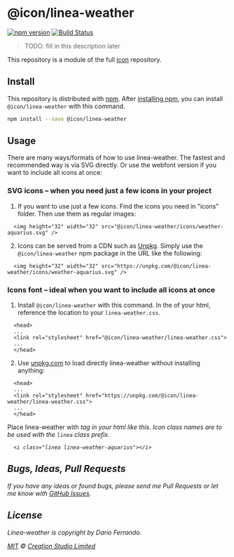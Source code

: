# @icon/linea-weather

[![npm version](https://img.shields.io/npm/v/@icon/linea-weather.svg)](https://www.npmjs.org/package/@icon/linea-weather)
[![Build Status](https://travis-ci.org/icon/icon.svg?branch=master)](https://travis-ci.org/icon/icon)

> TODO: fill in this description later

This repository is a module of the full [icon][icon] repository.

## Install

This repository is distributed with [npm]. After [installing npm][install-npm], you can install `@icon/linea-weather` with this command.

```bash
npm install --save @icon/linea-weather
```

## Usage

There are many ways/formats of how to use linea-weather. The fastest and recommended way is via SVG directly. Or use the webfont version if you want to include all icons at once:

### SVG icons – when you need just a few icons in your project

  1. If you want to use just a few icons. Find the icons you need in "icons" folder. Then use them as regular images:

```
  <img height="32" width="32" src="@icon/linea-weather/icons/weather-aquarius.svg" />
```

  2. Icons can be served from a CDN such as [Unpkg][Unpkg]. Simply use the `@icon/linea-weather` npm package in the URL like the following:

```
  <img height="32" width="32" src="https://unpkg.com/@icon/linea-weather/icons/weather-aquarius.svg" />
```

### Icons font – ideal when you want to include all icons at once

  1. Install `@icon/linea-weather` with this command. In the <head> of your html, reference the location to your `linea-weather.css`.

```
  <head>
  ...
  <link rel="stylesheet" href="@icon/linea-weather/linea-weather.css">
  ...
  </head>
```

  2. Use [unpkg.com][Unpkg] to load directly linea-weather without installing anything:

```
  <head>
  ...
  <link rel="stylesheet" href="https://unpkg.com/@icon/linea-weather/linea-weather.css">
  ...
  </head>
```

  Place linea-weather with <i> tag in your html like this. Icon class names are to be used with the `linea` class prefix.

```
  <i class="linea linea-weather-aquarius"></i>
```


## Bugs, Ideas, Pull Requests

If you have any ideas or found bugs, please send me Pull Requests or let me know with [GitHub Issues][github issues].

## License

Linea-weather is copyright by Dario Ferrando.

[MIT](./LICENSE) &copy; [Creation Studio Limited](https://creationstudio.com/)

[icon]: https://github.com/icon/icon
[docs]: http://icon.github.io/
[npm]: https://www.npmjs.com/
[install-npm]: https://docs.npmjs.com/getting-started/installing-node
[sass]: http://sass-lang.com/
[github issues]: https://github.com/thecreation/icons/issues
[Unpkg]: https://unpkg.com
